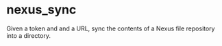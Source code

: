 # nexus_sync

Given a token and and a URL, sync the contents of a Nexus file repository into a directory.
